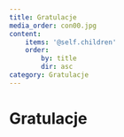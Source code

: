 ```yaml
---
title: Gratulacje
media_order: con00.jpg
content:
    items: '@self.children'
    order:
        by: title
        dir: asc
category: Gratulacje
---
```


# Gratulacje